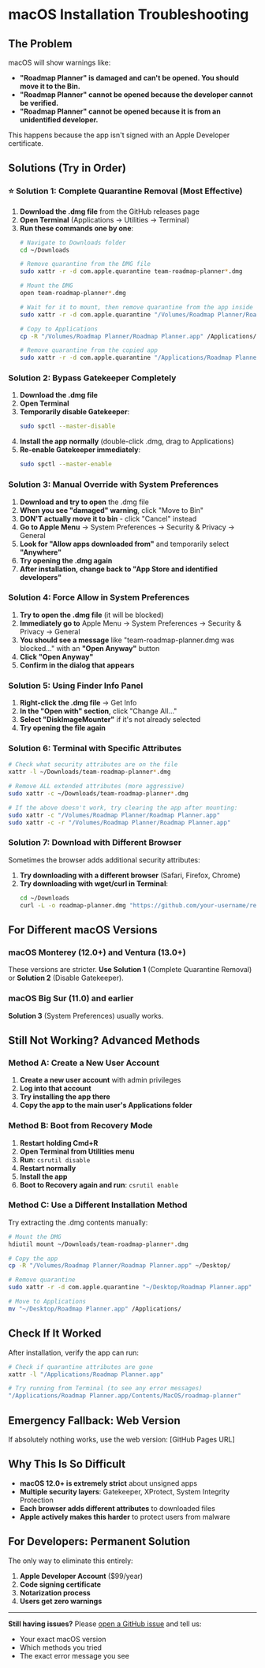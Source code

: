 # macOS Installation Troubleshooting

## The Problem

macOS will show warnings like:
- **"Roadmap Planner" is damaged and can't be opened. You should move it to the Bin.**
- **"Roadmap Planner" cannot be opened because the developer cannot be verified.**
- **"Roadmap Planner" cannot be opened because it is from an unidentified developer.**

This happens because the app isn't signed with an Apple Developer certificate.

## Solutions (Try in Order)

### ⭐ Solution 1: Complete Quarantine Removal (Most Effective)

1. **Download the .dmg file** from the GitHub releases page
2. **Open Terminal** (Applications → Utilities → Terminal)
3. **Run these commands one by one**:
   ```bash
   # Navigate to Downloads folder
   cd ~/Downloads
   
   # Remove quarantine from the DMG file
   sudo xattr -r -d com.apple.quarantine team-roadmap-planner*.dmg
   
   # Mount the DMG
   open team-roadmap-planner*.dmg
   
   # Wait for it to mount, then remove quarantine from the app inside
   sudo xattr -r -d com.apple.quarantine "/Volumes/Roadmap Planner/Roadmap Planner.app"
   
   # Copy to Applications
   cp -R "/Volumes/Roadmap Planner/Roadmap Planner.app" /Applications/
   
   # Remove quarantine from the copied app
   sudo xattr -r -d com.apple.quarantine "/Applications/Roadmap Planner.app"
   ```

### Solution 2: Bypass Gatekeeper Completely

1. **Download the .dmg file**
2. **Open Terminal**
3. **Temporarily disable Gatekeeper**:
   ```bash
   sudo spctl --master-disable
   ```
4. **Install the app normally** (double-click .dmg, drag to Applications)
5. **Re-enable Gatekeeper immediately**:
   ```bash
   sudo spctl --master-enable
   ```

### Solution 3: Manual Override with System Preferences

1. **Download and try to open** the .dmg file
2. **When you see "damaged" warning**, click "Move to Bin" 
3. **DON'T actually move it to bin** - click "Cancel" instead
4. **Go to Apple Menu** → System Preferences → Security & Privacy → General
5. **Look for "Allow apps downloaded from"** and temporarily select **"Anywhere"**
6. **Try opening the .dmg again**
7. **After installation, change back to "App Store and identified developers"**

### Solution 4: Force Allow in System Preferences

1. **Try to open the .dmg file** (it will be blocked)
2. **Immediately go to** Apple Menu → System Preferences → Security & Privacy → General
3. **You should see a message** like "team-roadmap-planner.dmg was blocked..." with an **"Open Anyway"** button
4. **Click "Open Anyway"**
5. **Confirm in the dialog that appears**

### Solution 5: Using Finder Info Panel

1. **Right-click the .dmg file** → Get Info
2. **In the "Open with" section**, click "Change All..."
3. **Select "DiskImageMounter"** if it's not already selected
4. **Try opening the file again**

### Solution 6: Terminal with Specific Attributes

```bash
# Check what security attributes are on the file
xattr -l ~/Downloads/team-roadmap-planner*.dmg

# Remove ALL extended attributes (more aggressive)
sudo xattr -c ~/Downloads/team-roadmap-planner*.dmg

# If the above doesn't work, try clearing the app after mounting:
sudo xattr -c "/Volumes/Roadmap Planner/Roadmap Planner.app"
sudo xattr -c -r "/Volumes/Roadmap Planner/Roadmap Planner.app"
```

### Solution 7: Download with Different Browser

Sometimes the browser adds additional security attributes:
1. **Try downloading with a different browser** (Safari, Firefox, Chrome)
2. **Try downloading with wget/curl in Terminal**:
   ```bash
   cd ~/Downloads
   curl -L -o roadmap-planner.dmg "https://github.com/your-username/repo/releases/download/v1.0.0/team-roadmap-planner_v1.0.0_universal.dmg"
   ```

## For Different macOS Versions

### macOS Monterey (12.0+) and Ventura (13.0+)
These versions are stricter. **Use Solution 1** (Complete Quarantine Removal) or **Solution 2** (Disable Gatekeeper).

### macOS Big Sur (11.0) and earlier
**Solution 3** (System Preferences) usually works.

## Still Not Working? Advanced Methods

### Method A: Create a New User Account
1. **Create a new user account** with admin privileges
2. **Log into that account**
3. **Try installing the app there**
4. **Copy the app to the main user's Applications folder**

### Method B: Boot from Recovery Mode
1. **Restart holding Cmd+R**
2. **Open Terminal from Utilities menu**
3. **Run**: `csrutil disable`
4. **Restart normally**
5. **Install the app**
6. **Boot to Recovery again and run**: `csrutil enable`

### Method C: Use a Different Installation Method
Try extracting the .dmg contents manually:
```bash
# Mount the DMG
hdiutil mount ~/Downloads/team-roadmap-planner*.dmg

# Copy the app
cp -R "/Volumes/Roadmap Planner/Roadmap Planner.app" ~/Desktop/

# Remove quarantine
sudo xattr -r -d com.apple.quarantine "~/Desktop/Roadmap Planner.app"

# Move to Applications
mv "~/Desktop/Roadmap Planner.app" /Applications/
```

## Check If It Worked

After installation, verify the app can run:
```bash
# Check if quarantine attributes are gone
xattr -l "/Applications/Roadmap Planner.app"

# Try running from Terminal (to see any error messages)
"/Applications/Roadmap Planner.app/Contents/MacOS/roadmap-planner"
```

## Emergency Fallback: Web Version

If absolutely nothing works, use the web version: [GitHub Pages URL]

## Why This Is So Difficult

- **macOS 12.0+ is extremely strict** about unsigned apps
- **Multiple security layers**: Gatekeeper, XProtect, System Integrity Protection
- **Each browser adds different attributes** to downloaded files
- **Apple actively makes this harder** to protect users from malware

## For Developers: Permanent Solution

The only way to eliminate this entirely:
1. **Apple Developer Account** ($99/year)
2. **Code signing certificate**
3. **Notarization process**
4. **Users get zero warnings**

---

**Still having issues?** Please [open a GitHub issue](https://github.com/your-username/roadmap-planner/issues) and tell us:
- Your exact macOS version
- Which methods you tried
- The exact error message you see
